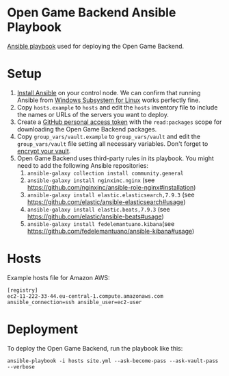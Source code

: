 # Open Game Backend Ansible Playbook
[Ansible playbook](https://docs.ansible.com/ansible/latest/user_guide/intro_getting_started.html) used for deploying the Open Game Backend.

# Setup

1. [Install Ansible](https://docs.ansible.com/ansible/latest/installation_guide/intro_installation.html#installing-ansible-on-debian) on your control node. We can confirm that running Ansible from [Windows Subsystem for Linux](https://www.microsoft.com/store/productId/9MSVKQC78PK6) works perfectly fine.
1. Copy ```hosts.example``` to ```hosts``` and edit the ```hosts``` inventory file to include the names or URLs of the servers you want to deploy.
1. Create a [GitHub personal access token](https://github.com/settings/tokens) with the ```read:packages``` scope for downloading the Open Game Backend packages.
1. Copy ```group_vars/vault.example``` to ```group_vars/vault``` and edit the ```group_vars/vault``` file setting all necessary variables. Don't forget to [encrypt your vault](https://docs.ansible.com/ansible/latest/user_guide/vault.html#encrypting-existing-files).
1. Open Game Backend uses third-party rules in its playbook. You might need to add the following Ansible repositories:
    1. ```ansible-galaxy collection install community.general```
    1. ```ansible-galaxy install nginxinc.nginx``` (see https://github.com/nginxinc/ansible-role-nginx#installation)
    1. ```ansible-galaxy install elastic.elasticsearch,7.9.3``` (see https://github.com/elastic/ansible-elasticsearch#usage)
    1. ```ansible-galaxy install elastic.beats,7.9.3``` (see https://github.com/elastic/ansible-beats#usage)
    1. ```ansible-galaxy install fedelemantuano.kibana```(see https://github.com/fedelemantuano/ansible-kibana#usage)

# Hosts

Example hosts file for Amazon AWS:

```
[registry]
ec2-11-222-33-44.eu-central-1.compute.amazonaws.com ansible_connection=ssh ansible_user=ec2-user
```

# Deployment

To deploy the Open Game Backend, run the playbook like this:

```
ansible-playbook -i hosts site.yml --ask-become-pass --ask-vault-pass --verbose
```
